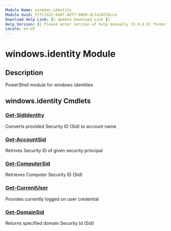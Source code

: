```yaml
---
Module Name: windows.identity
Module Guid: 57f17d22-6d4f-4d77-9869-dc7a1072bcce
Download Help Link: {{ Update Download Link }}
Help Version: {{ Please enter version of help manually (X.X.X.X) format }}
Locale: en-US
---
```


# windows.identity Module
## Description
PowerShell module for windows identities

## windows.identity Cmdlets
### [Get-SidIdentity](Get-SidIdentity.md)
Converts provided Security ID (Sid) to account name

### [Get-AccountSid](Get-AccountSid.md)
Retrives Security ID of given security principal

### [Get-ComputerSid](Get-ComputerSid.md)
Retrieves Computer Security ID (Sid)

### [Get-CurrentUser](Get-CurrentUser.md)
Provides currently logged on user credential

### [Get-DomainSid](Get-DomainSid.md)
Returns specified domain Security Id (Sid)

